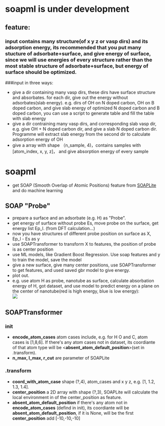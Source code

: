 # soapml is under development
## feature:

### input contains many structure(of x y z or vasp dirs) and its adsorption energy, its recommended that you put many stucture of adsorbate+surface, and give energy of surface, since we will use energies of every structure rather than the most stable structure of adsorbate+surface, but energy of surface should be optimized.   
###input in three ways: 

- give a dir containing many vasp dirs, these dirs have surface structure and absorbates. for each dir, give out the energy without adsorbates(slab energy). e.g. dirs of OH on N doped carbon, OH on B doped carbon, and give slab energy of optimized N doped carbon and B doped carbon, you can use a script to generate table and fill the table with slab energy
- give a dir contraining many vasp dirs, and corresponding slab vasp dir, e.g. give OH + N doped carbon dir, and give a slab N doped carbon dir. Programme will extract slab energy from the second dir to calculate adsorption energy of OH
- give a array with shape （n_sample, 4)，contains samples with [atom_index, x, y, z]， and give absorption energy of every sample


# soapml
- get SOAP (Smooth Overlap of Atomic Positions) feature from [SOAPLite](https://github.com/SINGROUP/SOAPLite) and do machine learning


## SOAP "Probe" 
- prepare a surface and an adsorbate (e.g. H) as "Probe".
- get energy of surface without probe Es, move probe on the surface, get energy list Ep_l. (from DFT calculation...)
- now you have structures of different probe position on surface as X, Ep_l - Es as y
- use SOAPTransformer to transform X to features, the position of probe is as center position
- use ML models, like Gradient Boost Regression. Use soap features and y to train the model, save the model
- give a new surface, give many center positions, use SOAPTransformer to get features, and used saved gbr model to give energy.
- plot out.
- e.g. use atom H as probe, nanotube as surface, calculate  absorbation energy of H, got dataset, and use model to predict energy on a plane on the center of nanotube(red is high energy, blue is low energy):  
![](https://i.imgur.com/CGqdKuM.png)


## SOAPTransformer
### init
- **encode\_atom\_cases** atom cases include, e.g. for H O and C, atom cases is [1,8,6]. If there's any atom cases not in dataset, its coordiante of that atom type will be <**absent\_atom\_default\_position**\>(set in .transform). 
- **n\_max, l\_max, r\_cut** are parameter of SOAPLite
### .transform
- **coord\_with\_atom\_case** shape (?,4), atom_cases and x y z, e.g. [1, 1.2, 1.3, 1.4].
- **center_position** a 2D array with shape (?,3), SOAPLite will calculate the local environment in of the center\_position as feature.
- **absent\_atom\_default\_position** if there's any atom not in **encode\_atom\_cases** (defind in init), its coordiante will be **absent\_atom\_default\_position**, if it is None, will be the first **center\_position** add [-10,-10,-10]
